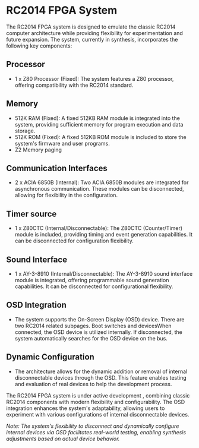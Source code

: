 # RC2014 FPGA System

The RC2014 FPGA system is designed to emulate the classic RC2014 computer architecture while providing flexibility for experimentation and future expansion. The system, currently in synthesis, incorporates the following key components:

## Processor
- 1 x Z80 Processor (Fixed): The system features a Z80 processor, offering compatibility with the RC2014 standard.

## Memory
- 512K RAM (Fixed): A fixed 512KB RAM module is integrated into the system, providing sufficient memory for program execution and data storage.
- 512K ROM (Fixed): A fixed 512KB ROM module is included to store the system's firmware and user programs.
- Z2 Memory paging
## Communication Interfaces
- 2 x ACIA 6850B (Internal): Two ACIA 6850B modules are integrated for asynchronous communication. These modules can be disconnected, allowing for flexibility in the configuration.

## Timer source
- 1 x Z80CTC (Internal/Disconnectable): The Z80CTC (Counter/Timer) module is included, providing timing and event generation capabilities. It can be disconnected for configuration flexibility.

## Sound Interface
- 1 x AY-3-8910 (Internal/Disconnectable): The AY-3-8910 sound interface module is integrated, offering programmable sound generation capabilities. It can be disconnected for configurational flexibility.

## OSD Integration
- The system supports the On-Screen Display (OSD) device. There are two RC2014 related subpages. Boot switches and devicesWhen connected, the OSD device is utilized internally. If disconnected, the system automatically searches for the OSD device on the bus.

## Dynamic Configuration
- The architecture allows for the dynamic addition or removal of internal disconnectable devices through the OSD. This feature enables testing and evaluation of real devices to  help the development process.

The RC2014 FPGA system is under active development , combining classic RC2014 components with modern flexibility and configurability. The OSD integration enhances the system's adaptability, allowing users to experiment with various configurations of internal disconnectable devices.

*Note: The system's flexibility to disconnect and dynamically configure internal devices via OSD facilitates real-world testing, enabling synthesis adjustments based on actual device behavior.*

